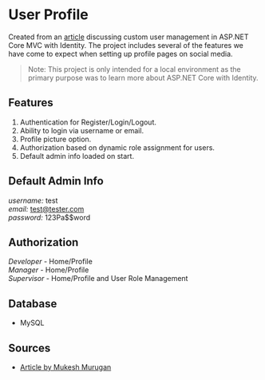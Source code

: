 ﻿# User Profile

Created from an [article](https://codewithmukesh.com/blog/user-management-in-aspnet-core-mvc/)
discussing custom user management in ASP.NET Core MVC with Identity. The project includes several of the features we have come to expect when setting up profile pages on social media.  

>Note: This project is only intended for a local environment as the primary purpose was to learn more about ASP.NET Core with Identity.

## Features
1. Authentication for Register/Login/Logout.
2. Ability to login via username or email.
2. Profile picture option.
3. Authorization based on dynamic role assignment for users.
5. Default admin info loaded on start. 

## Default Admin Info
*username:* test  
*email:* test@tester.com   
*password:* 123Pa$$word

## Authorization
*Developer* - Home/Profile  
*Manager* - Home/Profile  
*Supervisor* - Home/Profile and User Role Management

## Database
- MySQL

## Sources

- [Article by Mukesh Murugan](https://codewithmukesh.com/blog/user-management-in-aspnet-core-mvc/)